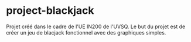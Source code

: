 # project-blackjack

Projet créé dans le cadre de l'UE IN200 de l'UVSQ. Le but du projet est de créer un jeu de blacjack fonctionnel avec des graphiques simples.
